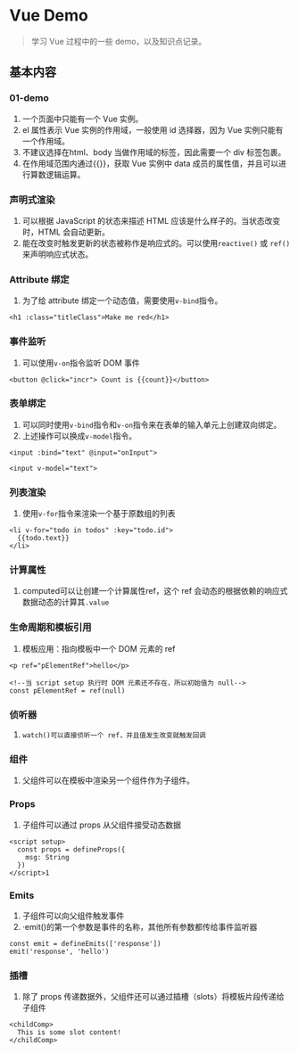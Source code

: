 # Vue Demo

> 学习 Vue 过程中的一些 demo，以及知识点记录。

## 基本内容
### 01-demo
1. 一个页面中只能有一个 Vue 实例。
2. el 属性表示 Vue 实例的作用域，一般使用 id 选择器，因为 Vue 实例只能有一个作用域。
3. 不建议选择在html、body 当做作用域的标签，因此需要一个 div 标签包裹。
4. 在作用域范围内通过{{}}，获取 Vue 实例中 data 成员的属性值，并且可以进行算数逻辑运算。

### 声明式渲染
1. 可以根据 JavaScript 的状态来描述 HTML 应该是什么样子的。当状态改变时，HTML 会自动更新。
2. 能在改变时触发更新的状态被称作是响应式的。可以使用`reactive()` 或 `ref()` 来声明响应式状态。

### Attribute 绑定
1. 为了给 attribute 绑定一个动态值，需要使用`v-bind`指令。
```vue
<h1 :class="titleClass">Make me red</h1>
```

### 事件监听 
1. 可以使用`v-on`指令监听 DOM 事件
```vue
<button @click="incr"> Count is {{count}}</button>
```

### 表单绑定
1. 可以同时使用`v-bind`指令和`v-on`指令来在表单的输入单元上创建双向绑定。
2. 上述操作可以换成`v-model`指令。
```vue
<input :bind="text" @input="onInput">

<input v-model="text">
```

### 列表渲染
1. 使用`v-for`指令来渲染一个基于原数组的列表
```vue
<li v-for="todo in todos" :key="todo.id">
  {{todo.text}}
</li>
```

### 计算属性
1. computed可以让创建一个计算属性ref，这个 ref 会动态的根据依赖的响应式数据动态的计算其`.value`

### 生命周期和模板引用
1. 模板应用：指向模板中一个 DOM 元素的 ref
```vue
<p ref="pElementRef">hello</p>

<!--当 script setup 执行时 DOM 元素还不存在，所以初始值为 null-->
const pElementRef = ref(null)
```

### 侦听器
1. `watch()可以直接侦听一个 ref，并且值发生改变就触发回调`

### 组件
1. 父组件可以在模板中渲染另一个组件作为子组件。

### Props
1. 子组件可以通过 props 从父组件接受动态数据
```vue
<script setup>
  const props = defineProps({
    msg: String
  })
</script>1
```

### Emits
1. 子组件可以向父组件触发事件
2. ·emit()的第一个参数是事件的名称，其他所有参数都传给事件监听器
```vue
const emit = defineEmits(['response'])
emit('response', 'hello')
```

### 插槽
1. 除了 props 传递数据外，父组件还可以通过插槽（slots）将模板片段传递给子组件
```vue
<childComp>
  This is some slot content!
</childComp>
```